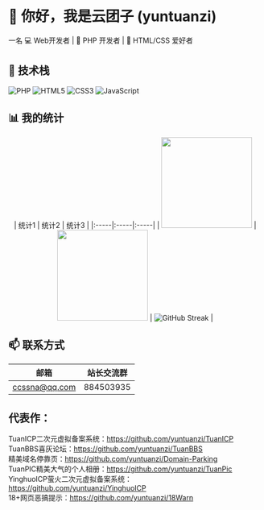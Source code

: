 # 👋 你好，我是云团子 (yuntuanzi)

一名
💻 Web开发者 | 🐘 PHP 开发者 | 🎨 HTML/CSS 爱好者

## 🚀 技术栈

![PHP](https://img.shields.io/badge/PHP-777BB4?style=for-the-badge&logo=php&logoColor=white)
![HTML5](https://img.shields.io/badge/HTML5-E34F26?style=for-the-badge&logo=html5&logoColor=white)
![CSS3](https://img.shields.io/badge/CSS3-1572B6?style=for-the-badge&logo=css3&logoColor=white)
![JavaScript](https://img.shields.io/badge/JavaScript-F7DF1E?style=for-the-badge&logo=javascript&logoColor=black)

## 📊 我的统计
<div align="center">
| 统计1 | 统计2 | 统计3 |
|:-----|:-----|:-----|
| <img height="180em" src="https://github-readme-stats.vercel.app/api?username=yuntuanzi&show_icons=true&theme=radical&include_all_commits=true&count_private=true"/> | <img height="180em" src="https://github-readme-stats.vercel.app/api/top-langs/?username=yuntuanzi&layout=compact&langs_count=7&theme=radical"/> | <img src="https://github-readme-streak-stats.herokuapp.com/?user=yuntuanzi&theme=radical" alt="GitHub Streak" /> |
</div>

## 📫 联系方式

| 邮箱 | 站长交流群 |
|------|------------|
| ccssna@qq.com | 884503935 |

## 代表作：
TuanICP二次元虚拟备案系统：https://github.com/yuntuanzi/TuanICP  
TuanBBS喜灰论坛：https://github.com/yuntuanzi/TuanBBS  
精美域名停靠页：https://github.com/yuntuanzi/Domain-Parking  
TuanPIC精美大气的个人相册：https://github.com/yuntuanzi/TuanPic  
YinghuoICP萤火二次元虚拟备案系统：https://github.com/yuntuanzi/YinghuoICP  
18+网页恶搞提示：https://github.com/yuntuanzi/18Warn
